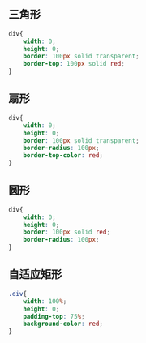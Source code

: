 ## 三角形

```css
div{
    width: 0;
    height: 0;
    border: 100px solid transparent;
    border-top: 100px solid red;
}
```



## 扇形

```css
div{
    width: 0;
    height: 0;
    border: 100px solid transparent;
    border-radius: 100px;
    border-top-color: red;
}
```



## 圆形

```css
div{
    width: 0;
    height: 0;
    border: 100px solid red;
    border-radius: 100px;
}
```



## 自适应矩形

```css
.div{
    width: 100%;
    height: 0;
    padding-top: 75%;
    background-color: red;
}
```

